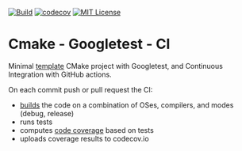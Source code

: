 [![Build][build-badge]][build-link]
[![codecov][codecov-badge]][codecov-link]
[![MIT License][license-badge]](LICENSE.md)

# Cmake - Googletest - CI

Minimal [template][template-link] CMake project with Googletest, and Continuous Integration with GitHub actions.

On each commit push or pull request the CI:
 - [builds](.github/workflows/build.yml) the code on a combination of OSes, compilers, and modes (debug, release)
 - runs tests
 - computes [code coverage](.github/workflows/code_coverage.yml) based on tests
 - uploads coverage results to codecov.io

[build-badge]:     https://github.com/gmargari/cmake-gtest-ci/workflows/Build/badge.svg
[build-link]:      https://github.com/gmargari/cmake-gtest-ci/actions?query=workflow%3ABuild
[codecov-badge]:   https://codecov.io/gh/gmargari/cmake-gtest-ci/branch/master/graph/badge.svg
[codecov-link]:    https://codecov.io/gh/gmargari/cmake-gtest-ci
[license-badge]:   https://img.shields.io/badge/license-MIT-007EC7.svg
[template-link]:   https://help.github.com/en/github/creating-cloning-and-archiving-repositories/creating-a-repository-from-a-template
